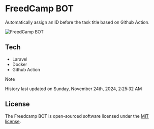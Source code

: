 # FreedCamp BOT

Automatically assign an ID before the task title based on Github Action.

![FreedCamp BOT](https://repository-images.githubusercontent.com/737932867/7d34798b-2680-471c-b089-a78a718d3d6a)

## Tech

- Laravel
- Docker
- Github Action

> [!NOTE]  
> History last updated on Sunday, November 24th, 2024, 2:25:32 AM

## License

The Freedcamp BOT is open-sourced software licensed under the [MIT license](https://opensource.org/licenses/MIT).
